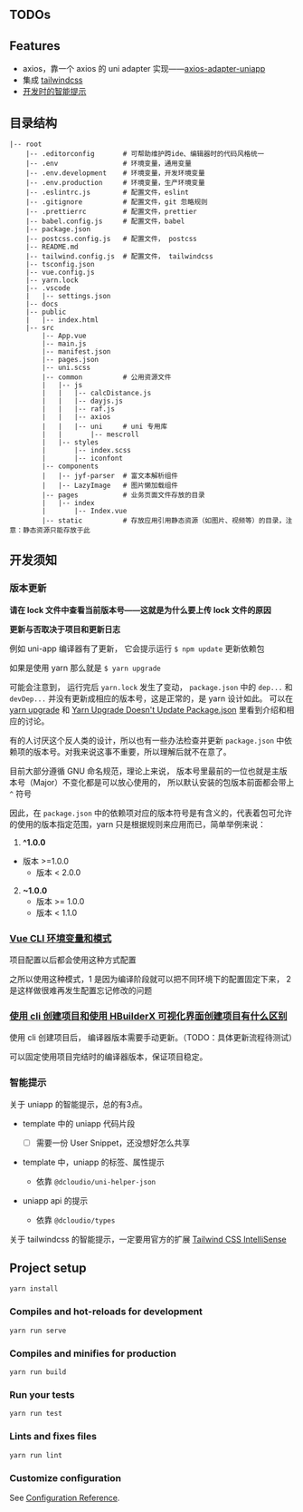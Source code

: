 ## TODOs

## Features

- axios，靠一个 axios 的 uni adapter 实现——[axios-adapter-uniapp](https://www.npmjs.com/package/axios-adapter-uniapp)
- 集成 [tailwindcss](https://tailwindcss.com/)
- [开发时的智能提示](#智能提示)

## 目录结构

```
|-- root
    |-- .editorconfig       # 可帮助维护跨ide、编辑器时的代码风格统一
    |-- .env                # 环境变量，通用变量
    |-- .env.development    # 环境变量，开发环境变量
    |-- .env.production     # 环境变量，生产环境变量
    |-- .eslintrc.js        # 配置文件，eslint
    |-- .gitignore          # 配置文件，git 忽略规则
    |-- .prettierrc         # 配置文件，prettier
    |-- babel.config.js     # 配置文件，babel
    |-- package.json
    |-- postcss.config.js   # 配置文件， postcss
    |-- README.md
    |-- tailwind.config.js  # 配置文件， tailwindcss
    |-- tsconfig.json
    |-- vue.config.js
    |-- yarn.lock
    |-- .vscode
    |   |-- settings.json
    |-- docs
    |-- public
    |   |-- index.html
    |-- src
        |-- App.vue
        |-- main.js
        |-- manifest.json
        |-- pages.json
        |-- uni.scss
        |-- common          # 公用资源文件
        |   |-- js
        |   |   |-- calcDistance.js
        |   |   |-- dayjs.js
        |   |   |-- raf.js
        |   |   |-- axios
        |   |   |-- uni     # uni 专用库
        |   |       |-- mescroll
        |   |-- styles
        |       |-- index.scss
        |       |-- iconfont
        |-- components
        |   |-- jyf-parser  # 富文本解析组件
        |   |-- LazyImage   # 图片懒加载组件
        |-- pages           # 业务页面文件存放的目录
        |   |-- index
        |       |-- Index.vue
        |-- static          # 存放应用引用静态资源（如图片、视频等）的目录，注意：静态资源只能存放于此
```

## 开发须知

### 版本更新

**请在 lock 文件中查看当前版本号——这就是为什么要上传 lock 文件的原因**

**更新与否取决于项目和更新日志**

例如 uni-app 编译器有了更新， 它会提示运行 `$ npm update` 更新依赖包

如果是使用 yarn 那么就是 `$ yarn upgrade`

可能会注意到， 运行完后 `yarn.lock` 发生了变动， `package.json` 中的 `dep...` 和 `devDep...` 并没有更新成相应的版本号，这是正常的，是 yarn 设计如此。 可以在 [yarn upgrade](https://classic.yarnpkg.com/en/docs/cli/upgrade) 和 [Yarn Upgrade Doesn't Update Package.json](https://github.com/yarnpkg/yarn/issues/3266) 里看到介绍和相应的讨论。

有的人讨厌这个反人类的设计，所以也有一些办法检查并更新 `package.json` 中依赖项的版本号。对我来说这事不重要，所以理解后就不在意了。

目前大部分遵循 GNU 命名规范，理论上来说， 版本号里最前的一位也就是主版本号（Major）不变化都是可以放心使用的， 所以默认安装的包版本前面都会带上 `^` 符号

因此，在 `package.json` 中的依赖项对应的版本符号是有含义的，代表着包可允许的使用的版本指定范围，yarn 只是根据规则来应用而已，简单举例来说：

1. **^1.0.0**

- 版本 >=1.0.0
  - 版本 < 2.0.0

2. **~1.0.0**
   - 版本 >= 1.0.0
   - 版本 < 1.1.0

### [Vue CLI 环境变量和模式](https://cli.vuejs.org/zh/guide/mode-and-env.html#%E7%8E%AF%E5%A2%83%E5%8F%98%E9%87%8F%E5%92%8C%E6%A8%A1%E5%BC%8F)

项目配置以后都会使用这种方式配置

之所以使用这种模式，1 是因为编译阶段就可以把不同环境下的配置固定下来， 2 是这样做很难再发生配置忘记修改的问题

### [使用 cli 创建项目和使用 HBuilderX 可视化界面创建项目有什么区别](https://uniapp.dcloud.net.cn/quickstart?id=%e4%bd%bf%e7%94%a8cli%e5%88%9b%e5%bb%ba%e9%a1%b9%e7%9b%ae%e5%92%8c%e4%bd%bf%e7%94%a8hbuilderx%e5%8f%af%e8%a7%86%e5%8c%96%e7%95%8c%e9%9d%a2%e5%88%9b%e5%bb%ba%e9%a1%b9%e7%9b%ae%e6%9c%89%e4%bb%80%e4%b9%88%e5%8c%ba%e5%88%ab)

使用 cli 创建项目后， 编译器版本需要手动更新。（TODO：具体更新流程待测试）

可以固定使用项目完结时的编译器版本，保证项目稳定。

### 智能提示

关于 uniapp 的智能提示，总的有3点。

- template 中的 uniapp 代码片段

  - [ ] 需要一份 User Snippet，还没想好怎么共享

- template 中，uniapp 的标签、属性提示
  - 依靠 `@dcloudio/uni-helper-json`
- uniapp api 的提示
  - 依靠 `@dcloudio/types`

关于 tailwindcss 的智能提示，一定要用官方的扩展 [Tailwind CSS IntelliSense](https://marketplace.visualstudio.com/items?itemName=bradlc.vscode-tailwindcss)

## Project setup

```
yarn install
```

### Compiles and hot-reloads for development

```
yarn run serve
```

### Compiles and minifies for production

```
yarn run build
```

### Run your tests

```
yarn run test
```

### Lints and fixes files

```
yarn run lint
```

### Customize configuration

See [Configuration Reference](https://cli.vuejs.org/config/).
